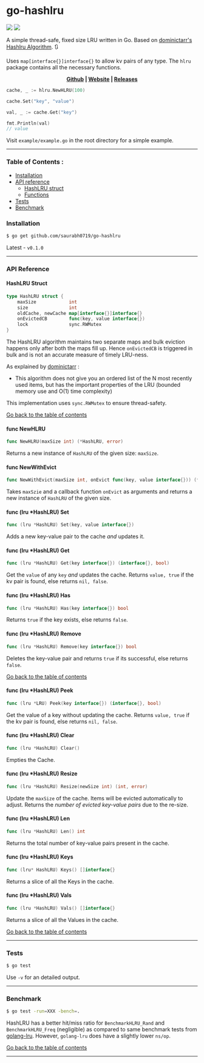 # go-hashlru

![](https://img.shields.io/github/go-mod/go-version/saurabh0719/go-hashlru) ![](https://img.shields.io/github/v/release/saurabh0719/go-hashlru?color=FFD500)

A simple thread-safe, fixed size LRU written in Go. Based on [dominictarr's Hashlru Algorithm](https://github.com/dominictarr/hashlru). :arrows_clockwise:

Uses `map[interface{}]interface{}` to allow kv pairs of any type. The `hlru` package contains all the necessary functions.

<div align="center">
    <strong><a href="https://github.com/saurabh0719/go-hashlru">Github</a> | <a href="https://saurabh0719.github.io">Website</a> | <a href="https://github.com/saurabh0719/go-hashlru/releases">Releases</a> </strong>
</div>

```go
cache, _ := hlru.NewHLRU(100)

cache.Set("key", "value")

val, _ := cache.Get("key")

fmt.Println(val)
// value
```

Visit `example/example.go` in the root directory for a simple example.

<hr>

<span id="contents"></span>

### Table of Contents :
* [Installation](#installation)
* [API reference](#api)
    * [HashLRU struct](#type)
    * [Functions](#func)
* [Tests](#tests)
* [Benchmark](#bench)

<span id="installation"></span>
### Installation

```sh
$ go get github.com/saurabh0719/go-hashlru
```

Latest - `v0.1.0`

<hr>

### API Reference 

<span id="type"></span>
#### HashLRU Struct  

```go
type HashLRU struct {
	maxSize            int
	size               int
	oldCache, newCache map[interface{}]interface{}
	onEvictedCB        func(key, value interface{})
	lock               sync.RWMutex
}
```

The HashLRU algorithm maintains two separate maps
and bulk eviction happens only after both the maps fill up. Hence `onEvictedCB` is triggered in bulk and is not an accurate measure of timely LRU-ness.

As explained by [dominictarr](https://github.com/dominictarr/hashlru) :
* This algorithm does not give you an ordered list of the N most recently used items, but has the important properties of the LRU (bounded memory use and O(1) time complexity)


This implementation uses `sync.RWMutex` to ensure thread-safety.

[Go back to the table of contents](#contents)

<span id="func"></span>

#### func NewHLRU
```go
func NewHLRU(maxSize int) (*HashLRU, error)
```

Returns a new instance of `HashLRU` of the given size: `maxSize`.

#### func NewWithEvict
```go
func NewWithEvict(maxSize int, onEvict func(key, value interface{})) (*HashLRU, error)
```

Takes `maxSzie` and a callback function `onEvict` as arguments and returns a new instance of `HashLRU` of the given size.

#### func (lru *HashLRU) Set
```go
func (lru *HashLRU) Set(key, value interface{})
```

Adds a new key-value pair to the cache *and* updates it.

#### func (lru *HashLRU) Get
```go
func (lru *HashLRU) Get(key interface{}) (interface{}, bool)
```

Get the `value` of any `key` *and* updates the cache. Returns `value, true` if the kv pair is found, else returns `nil, false`.

#### func (lru *HashLRU) Has
```go
func (lru *HashLRU) Has(key interface{}) bool
```
Returns `true` if the key exists, else returns `false`. 

#### func (lru *HashLRU) Remove
```go
func (lru *HashLRU) Remove(key interface{}) bool
```

Deletes the key-value pair and returns `true` if its successful, else returns `false`.

[Go back to the table of contents](#contents)

#### func (lru *HashLRU) Peek
```go
func (lru *LRU) Peek(key interface{}) (interface{}, bool)
```

Get the value of a key without updating the cache. Returns `value, true` if the kv pair is found, else returns `nil, false`. 

#### func (lru *HashLRU) Clear
```go
func (lru *HashLRU) Clear()
```

Empties the Cache.

#### func (lru *HashLRU) Resize
```go
func (lru *HashLRU) Resize(newSize int) (int, error)
```

Update the `maxSize` of the cache. Items will be evicted automatically to adjust. Returns the *number of evicted key-value pairs* due to the re-size. 

#### func (lru *HashLRU) Len
```go
func (lru *HashLRU) Len() int
```

Returns the total number of key-value pairs present in the cache.

#### func (lru *HashLRU) Keys
```go
func (lru* HashLRU) Keys() []interface{}
```

Returns a slice of all the Keys in the cache.

#### func (lru *HashLRU) Vals
```go
func (lru *HashLRU) Vals() []interface{}
```

Returns a slice of all the Values in the cache.

[Go back to the table of contents](#contents)

<hr>

<span id="test"></span>

### Tests
```sh
$ go test 
```

Use `-v` for an detailed output.

<hr>

<span id="func"></span>

### Benchmark 
```sh
$ go test -run=XXX -bench=.
```

HashLRU has a better hit/miss ratio for `BenchmarkHLRU_Rand` and `BenchmarkHLRU_Freq` (negligible) as compared to same benchmark tests from [golang-lru](https://github.com/hashicorp/golang-lru). However, `golang-lru` does have a slightly lower `ns/op`.

[Go back to the table of contents](#contents)

<hr>
